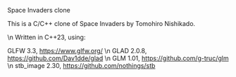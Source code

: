 Space Invaders clone

This is a C/C++ clone of Space Invaders by Tomohiro Nishikado.

\n
Written in C++23, using:

GLFW 3.3, https://www.glfw.org/ \n
GLAD 2.0.8, https://github.com/Dav1dde/glad \n
GLM 1.01, https://github.com/g-truc/glm \n
stb_image 2.30, https://github.com/nothings/stb
